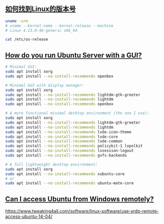 ## [如何找到Linux的版本号](https://linux.cn/article-9760-1.html)
``` sh
uname -srm
# uname --kernel-name --kernel-release --machine
# Linux 4.13.0-46-generic x86_64
```

```sh
cat /etc/os-release
```

## [How do you run Ubuntu Server with a GUI?](https://askubuntu.com/questions/53822/how-do-you-run-ubuntu-server-with-a-gui)
```sh
# Minimal GUI:
sudo apt install xorg
sudo apt install --no-install-recommends openbox

# Minimal GUI with display manager:
sudo apt install xorg
sudo apt install --no-install-recommends lightdm-gtk-greeter
sudo apt install --no-install-recommends lightdm
sudo apt install --no-install-recommends openbox

# A more functional minimal desktop environment (the one I use):
sudo apt install xorg
sudo apt install --no-install-recommends lightdm-gtk-greeter
sudo apt install --no-install-recommends lightdm
sudo apt install --no-install-recommends lxde-icon-theme
sudo apt install --no-install-recommends lxde-core
sudo apt install --no-install-recommends lxde-common
sudo apt install --no-install-recommends policykit-1 lxpolkit
sudo apt install --no-install-recommends lxsession-logout
sudo apt install --no-install-recommends gvfs-backends

# A full lightweight desktop environment:
sudo apt install xorg
sudo apt install --no-install-recommends xubuntu-core
# or
sudo apt install --no-install-recommends ubuntu-mate-core
```
## [Can I access Ubuntu from Windows remotely?](https://askubuntu.com/questions/592537/can-i-access-ubuntu-from-windows-remotely)
https://www.tweaking4all.com/software/linux-software/use-xrdp-remote-access-ubuntu-14-04/
